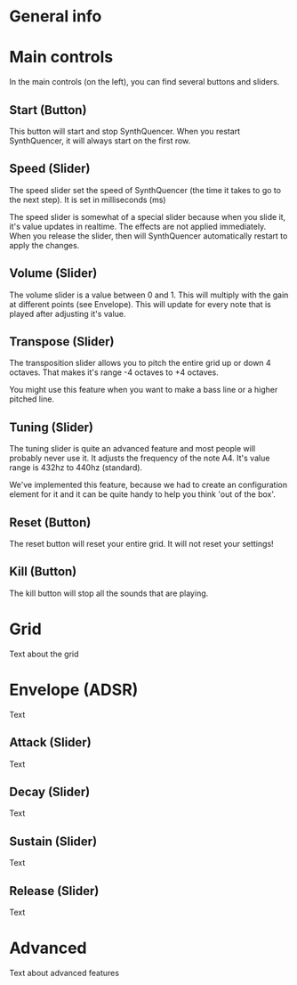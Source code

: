 # General info

# Main controls
In the main controls (on the left), you can find several buttons and sliders.

## Start (Button)
This button will start and stop SynthQuencer. When you restart SynthQuencer, it will always start on the first row.

## Speed (Slider)
The speed slider set the speed of SynthQuencer (the time it takes to go to the next step). It is set in milliseconds (ms)

The speed slider is somewhat of a special slider because when you slide it, it's value updates in realtime. The effects are not applied immediately. When you release the slider, then will SynthQuencer automatically restart to apply the changes.

## Volume (Slider)
The volume slider is a value between 0 and 1. This will multiply with the gain at different points (see Envelope). This will update for every note that is played after adjusting it's value.

## Transpose (Slider)
The transposition slider allows you to pitch the entire grid up or down 4 octaves. That makes it's range -4 octaves to +4 octaves.

You might use this feature when you want to make a bass line or a higher pitched line. 

## Tuning (Slider)
The tuning slider is quite an advanced feature and most people will probably never use it. It adjusts the frequency of the note A4. It's value range is 432hz to 440hz (standard).

We've implemented this feature, because we had to create an configuration element for it and it can be quite handy to help you think 'out of the box'.

## Reset (Button)
The reset button will reset your entire grid. It will not reset your settings!

## Kill (Button)
The kill button will stop all the sounds that are playing.

# Grid
Text about the grid

# Envelope (ADSR)
Text

## Attack (Slider)
Text

## Decay (Slider)
Text

## Sustain (Slider)
Text

## Release (Slider)
Text

# Advanced
Text about advanced features